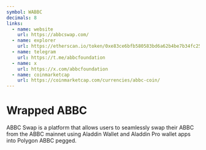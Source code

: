 ```yaml
---
symbol: WABBC
decimals: 8
links:
  - name: website
    url: https://abbcswap.com/
  - name: explorer
    url: https://etherscan.io/token/0xe83ce6bfb580583bd6a62b4be7b34fc25f02910d
  - name: telegram
    url: https://t.me/abbcfoundation
  - name: x
    url: https://x.com/abbcfoundation
  - name: coinmarketcap
    url: https://coinmarketcap.com/currencies/abbc-coin/
---
```


# Wrapped ABBC

ABBC Swap is a platform that allows users to seamlessly swap their ABBC from the ABBC mainnet using Aladdin Wallet and Aladdin Pro wallet apps into Polygon ABBC pegged.
